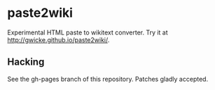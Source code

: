 # paste2wiki
Experimental HTML paste to wikitext converter. Try it at
http://gwicke.github.io/paste2wiki/.

## Hacking

See the gh-pages branch of this repository. Patches gladly accepted.
